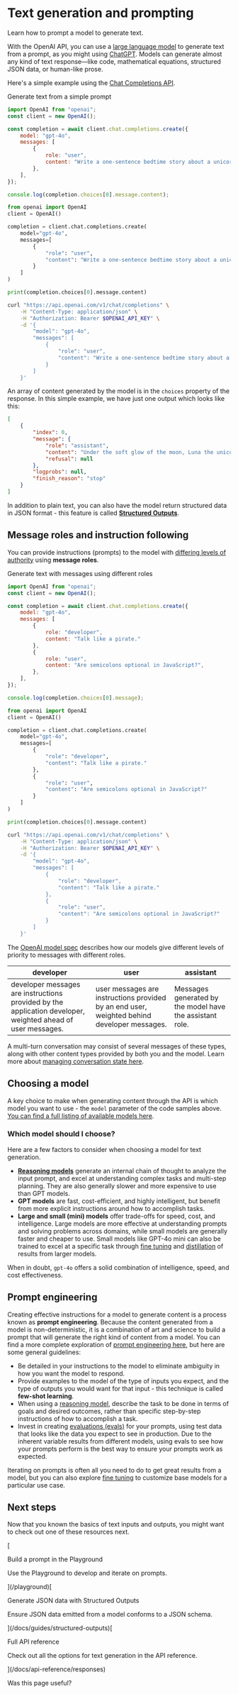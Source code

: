Text generation and prompting
=============================

Learn how to prompt a model to generate text.

With the OpenAI API, you can use a [large language model](/docs/models) to generate text from a prompt, as you might using [ChatGPT](https://chatgpt.com). Models can generate almost any kind of text response—like code, mathematical equations, structured JSON data, or human-like prose.

Here's a simple example using the [Chat Completions API](/docs/api-reference/chat).

Generate text from a simple prompt

```javascript
import OpenAI from "openai";
const client = new OpenAI();

const completion = await client.chat.completions.create({
    model: "gpt-4o",
    messages: [
        {
            role: "user",
            content: "Write a one-sentence bedtime story about a unicorn.",
        },
    ],
});

console.log(completion.choices[0].message.content);
```

```python
from openai import OpenAI
client = OpenAI()

completion = client.chat.completions.create(
    model="gpt-4o",
    messages=[
        {
            "role": "user",
            "content": "Write a one-sentence bedtime story about a unicorn."
        }
    ]
)

print(completion.choices[0].message.content)
```

```bash
curl "https://api.openai.com/v1/chat/completions" \
    -H "Content-Type: application/json" \
    -H "Authorization: Bearer $OPENAI_API_KEY" \
    -d '{
        "model": "gpt-4o",
        "messages": [
            {
                "role": "user",
                "content": "Write a one-sentence bedtime story about a unicorn."
            }
        ]
    }'
```

An array of content generated by the model is in the `choices` property of the response. In this simple example, we have just one output which looks like this:

```json
[
    {
        "index": 0,
        "message": {
            "role": "assistant",
            "content": "Under the soft glow of the moon, Luna the unicorn danced through fields of twinkling stardust, leaving trails of dreams for every child asleep.",
            "refusal": null
        },
        "logprobs": null,
        "finish_reason": "stop"
    }
]
```

In addition to plain text, you can also have the model return structured data in JSON format - this feature is called [**Structured Outputs**](/docs/guides/structured-outputs).

Message roles and instruction following
---------------------------------------

You can provide instructions (prompts) to the model with [differing levels of authority](https://model-spec.openai.com/2025-02-12.html#chain_of_command) using **message roles**.

Generate text with messages using different roles

```javascript
import OpenAI from "openai";
const client = new OpenAI();

const completion = await client.chat.completions.create({
    model: "gpt-4o",
    messages: [
        {
            role: "developer",
            content: "Talk like a pirate."
        },
        {
            role: "user",
            content: "Are semicolons optional in JavaScript?",
        },
    ],
});

console.log(completion.choices[0].message);
```

```python
from openai import OpenAI
client = OpenAI()

completion = client.chat.completions.create(
    model="gpt-4o",
    messages=[
        {
            "role": "developer",
            "content": "Talk like a pirate."
        },
        {
            "role": "user",
            "content": "Are semicolons optional in JavaScript?"
        }
    ]
)

print(completion.choices[0].message.content)
```

```bash
curl "https://api.openai.com/v1/chat/completions" \
    -H "Content-Type: application/json" \
    -H "Authorization: Bearer $OPENAI_API_KEY" \
    -d '{
        "model": "gpt-4o",
        "messages": [
            {
                "role": "developer",
                "content": "Talk like a pirate."
            },
            {
                "role": "user",
                "content": "Are semicolons optional in JavaScript?"
            }
        ]
    }'
```

The [OpenAI model spec](https://model-spec.openai.com/2025-02-12.html#chain_of_command) describes how our models give different levels of priority to messages with different roles.

|developer|user|assistant|
|---|---|---|
|developer messages are instructions provided by the application developer, weighted ahead of user messages.|user messages are instructions provided by an end user, weighted behind developer messages.|Messages generated by the model have the assistant role.|

A multi-turn conversation may consist of several messages of these types, along with other content types provided by both you and the model. Learn more about [managing conversation state here](/docs/guides/conversation-state).

Choosing a model
----------------

A key choice to make when generating content through the API is which model you want to use - the `model` parameter of the code samples above. [You can find a full listing of available models here](/docs/models).

### Which model should I choose?

Here are a few factors to consider when choosing a model for text generation.

*   **[Reasoning models](/docs/guides/reasoning)** generate an internal chain of thought to analyze the input prompt, and excel at understanding complex tasks and multi-step planning. They are also generally slower and more expensive to use than GPT models.
*   **GPT models** are fast, cost-efficient, and highly intelligent, but benefit from more explicit instructions around how to accomplish tasks.
*   **Large and small (mini) models** offer trade-offs for speed, cost, and intelligence. Large models are more effective at understanding prompts and solving problems across domains, while small models are generally faster and cheaper to use. Small models like GPT-4o mini can also be trained to excel at a specific task through [fine tuning](/docs/guides/fine-tuning) and [distillation](/docs/guides/distillation) of results from larger models.

When in doubt, `gpt-4o` offers a solid combination of intelligence, speed, and cost effectiveness.

Prompt engineering
------------------

Creating effective instructions for a model to generate content is a process known as **prompt engineering**. Because the content generated from a model is non-deterministic, it is a combination of art and science to build a prompt that will generate the right kind of content from a model. You can find a more complete exploration of [prompt engineering here](/docs/guides/prompt-engineering), but here are some general guidelines:

*   Be detailed in your instructions to the model to eliminate ambiguity in how you want the model to respond.
*   Provide examples to the model of the type of inputs you expect, and the type of outputs you would want for that input - this technique is called **few-shot learning**.
*   When using a [reasoning model](/docs/guides/reasoning), describe the task to be done in terms of goals and desired outcomes, rather than specific step-by-step instructions of how to accomplish a task.
*   Invest in creating [evaluations (evals)](/docs/guides/evals) for your prompts, using test data that looks like the data you expect to see in production. Due to the inherent variable results from different models, using evals to see how your prompts perform is the best way to ensure your prompts work as expected.

Iterating on prompts is often all you need to do to get great results from a model, but you can also explore [fine tuning](/docs/guides/fine-tuning) to customize base models for a particular use case.

Next steps
----------

Now that you known the basics of text inputs and outputs, you might want to check out one of these resources next.

[

Build a prompt in the Playground

Use the Playground to develop and iterate on prompts.

](/playground)[

Generate JSON data with Structured Outputs

Ensure JSON data emitted from a model conforms to a JSON schema.

](/docs/guides/structured-outputs)[

Full API reference

Check out all the options for text generation in the API reference.

](/docs/api-reference/responses)

Was this page useful?